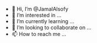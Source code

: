 - 👋 Hi, I’m @JamalAlsofy
- 👀 I’m interested in ...
- 🌱 I’m currently learning ...
- 💞️ I’m looking to collaborate on ...
- 📫 How to reach me ...

<!---
JamalAlsofy/JamalAlsofy is a ✨ special ✨ repository because its `README.md` (this file) appears on your GitHub profile.
You can click the Preview link to take a look at your changes.
--->

